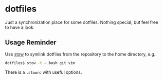 # dotfiles
Just a synchronization place for some dotfiles. Nothing special, but feel free
to have a look.

## Usage Reminder
Use [stow](https://www.gnu.org/software/stow/) to symlink dotfiles from the repository to the home directory, e.g.:
```sh
dotfiles$ stow -t ~ bash git vim
```
There is a `.stowrc` with useful options.
